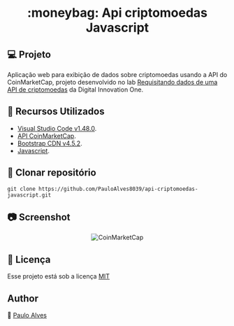 <h1 align="center">:moneybag: Api criptomoedas Javascript </h1>

## :computer: Projeto
Aplicação web para exibição de dados sobre criptomoedas usando a API do CoinMarketCap, projeto desenvolvido no lab 
[Requisitando dados de uma API de criptomoedas](https://digitalinnovation.one/) da Digital Innovation One.

## :wrench: Recursos Utilizados

- [Visual Studio Code v1.48.0](https://code.visualstudio.com/).
- [API CoinMarketCap](https://pro.coinmarketcap.com/).
- [Bootstrap CDN v4.5.2](https://www.bootstrapcdn.com/).
- [Javascript](https://developer.mozilla.org/pt-BR/docs/Aprender/JavaScript/).

## :floppy_disk: Clonar repositório

```git clone https://github.com/PauloAlves8039/api-criptomoedas-javascript.git```


## :camera: Screenshot

<p align="center"> <img src="https://github.com/PauloAlves8039/api-criptomoedas-javascript/blob/master/assets/screenshot.png" alt="CoinMarketCap" /> </p>

## :pencil: Licença
Esse projeto está sob a licença [MIT](https://github.com/PauloAlves8039/api-criptomoedas-javascript/blob/master/LICENSE.md)

## Author

:boy: [Paulo Alves](https://github.com/PauloAlves8039)
